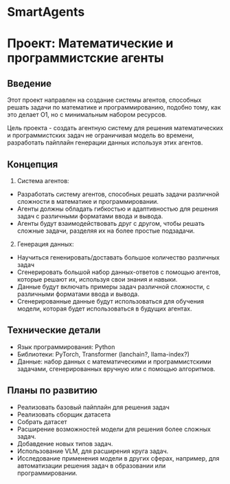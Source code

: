 # SmartAgents

# Проект: Математические и программистские агенты

## Введение

Этот проект направлен на создание системы агентов, способных решать задачи по математике и программированию, подобно тому, как это делает O1, но с минимальным набором ресурсов. 

Цель проекта - создать агентную систему для решения математических и программистских задач не ограничивая модель во времени, разработать пайплайн генерации данных используя этих агентов.

## Концепция

1. Система агентов:
  * Разработать систему агентов, способных решать задачи различной сложности в математике и программировании.
  * Агенты должны обладать гибкостью и адаптивностью для решения задач с различными форматами ввода и вывода. 
  * Агенты будут взаимодействовать друг с другом, чтобы решать сложные задачи, разделяя их на более простые подзадачи.
2. Генерация данных:
  * Научиться гененировать/доставать большое количество различных задач
  * Сгенерировать большой набор данных-ответов с помощью агентов, которые решают их, используя свои знания и навыки.
  * Данные будут включать примеры задач различной сложности, с различными форматами ввода и вывода. 
  * Сгенерированные данные будут использоваться для обучения модели, которая будет использоваться в будущих агентах.

## Технические детали

* Язык программирования: Python
* Библиотеки: PyTorch, Transformer (lanchain?, llama-index?)
* Данные: набор данных с математическими и программистскими задачами, сгенерированных вручную или с помощью алгоритмов.

## Планы по развитию

* Реализовать базовый пайплайн для решения задач
* Реализовать сборщик датасета
* Собрать датасет
* Расширение возможностей модели для решения более сложных задач.
* Добавдение новых типов задач.
* Использование VLM, для расширения круга задач.
* Исследование применения модели в других сферах, например, для автоматизации решения задач в образовании или программировании.
